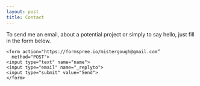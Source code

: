 ```yaml
---
layout: post
title: Contact
---
```

To send me an email, about a potential project or simply to say hello, just fill in the form below.

    <form action="https://formspree.io/mistergough@gmail.com”
      method="POST">
    <input type="text" name="name">
    <input type="email" name="_replyto">
    <input type="submit" value="Send">
    </form>